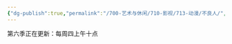 ```yaml
---
{"dg-publish":true,"permalink":"/700-艺术与休闲/710-影视/713-动漫/不良人/","tags":["追剧/动漫"],"noteIcon":""}
---
```



第六季正在更新：每周四上午十点